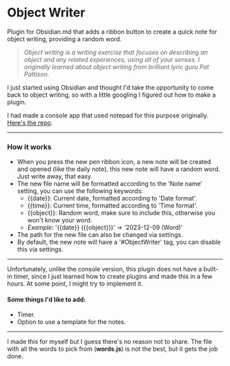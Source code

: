 # **Object Writer**

Plugin for Obsidian.md that adds a ribbon button to create a quick note for object writing, providing a random word.

>_Object writing is a writing exercise that focuses on describing an object and any related experiences, using all of your senses. I originally learned about object writing from brilliant lyric guru Pat Pattison._

I just started using Obsidian and thought I'd take the opportunity to come back to object writing, so with a little googling I figured out how to make a plugin.

I had made a console app that used notepad for this purpose originally. [Here's the repo](https://github.com/IagoGrah/ObjectWriter).

---

### How it works

+ When you press the new pen ribbon icon, a new note will be created and opened (like the daily note), this new note will have a random word. Just write away, that easy.
+ The new file name will be formatted according to the 'Note name' setting, you can use the following keywords:
  + {{date}}: Current date, formatted according to 'Date format'.
  + {{time}}: Current time, formatted according to 'Time format'.
  + {{object}}: Random word, make sure to include this, otherwise you won't know your word.
  + _Example_: '{{date}} ({{object}})' -> '2023-12-09 (Word)'
+ The path for the new file can also be changed via settings.
+ By default, the new note will have a '#ObjectWriter' tag, you can disable this via settings.

---

Unfortunately, unlike the console version, this plugin does not have a built-in timer, since I just learned how to create plugins and made this in a few hours. At some point, I might try to implement it.

#### Some things I'd like to add:
+ Timer.
+ Option to use a template for the notes.

---

I made this for myself but I guess there's no reason not to share. The file with all the words to pick from (**words.js**) is not the best, but it gets the job done.